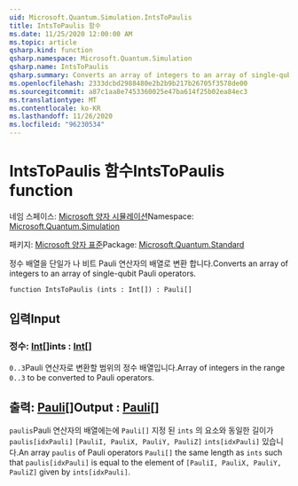 ```yaml
---
uid: Microsoft.Quantum.Simulation.IntsToPaulis
title: IntsToPaulis 함수
ms.date: 11/25/2020 12:00:00 AM
ms.topic: article
qsharp.kind: function
qsharp.namespace: Microsoft.Quantum.Simulation
qsharp.name: IntsToPaulis
qsharp.summary: Converts an array of integers to an array of single-qubit Pauli operators.
ms.openlocfilehash: 2333dcbd2988480e2b2b9b217b26705f3578de00
ms.sourcegitcommit: a87c1aa8e7453360025e47ba614f25b02ea84ec3
ms.translationtype: MT
ms.contentlocale: ko-KR
ms.lasthandoff: 11/26/2020
ms.locfileid: "96230534"
---
```

# <a name="intstopaulis-function"></a><span data-ttu-id="846d7-102">IntsToPaulis 함수</span><span class="sxs-lookup"><span data-stu-id="846d7-102">IntsToPaulis function</span></span>

<span data-ttu-id="846d7-103">네임 스페이스: [Microsoft 양자 시뮬레이션](xref:Microsoft.Quantum.Simulation)</span><span class="sxs-lookup"><span data-stu-id="846d7-103">Namespace: [Microsoft.Quantum.Simulation](xref:Microsoft.Quantum.Simulation)</span></span>

<span data-ttu-id="846d7-104">패키지: [Microsoft 양자 표준](https://nuget.org/packages/Microsoft.Quantum.Standard)</span><span class="sxs-lookup"><span data-stu-id="846d7-104">Package: [Microsoft.Quantum.Standard](https://nuget.org/packages/Microsoft.Quantum.Standard)</span></span>


<span data-ttu-id="846d7-105">정수 배열을 단일가 나 비트 Pauli 연산자의 배열로 변환 합니다.</span><span class="sxs-lookup"><span data-stu-id="846d7-105">Converts an array of integers to an array of single-qubit Pauli operators.</span></span>

```qsharp
function IntsToPaulis (ints : Int[]) : Pauli[]
```


## <a name="input"></a><span data-ttu-id="846d7-106">입력</span><span class="sxs-lookup"><span data-stu-id="846d7-106">Input</span></span>

### <a name="ints--int"></a><span data-ttu-id="846d7-107">정수: [Int](xref:microsoft.quantum.lang-ref.int)[]</span><span class="sxs-lookup"><span data-stu-id="846d7-107">ints : [Int](xref:microsoft.quantum.lang-ref.int)[]</span></span>

<span data-ttu-id="846d7-108">`0..3`Pauli 연산자로 변환할 범위의 정수 배열입니다.</span><span class="sxs-lookup"><span data-stu-id="846d7-108">Array of integers in the range `0..3`  to be converted to Pauli operators.</span></span>



## <a name="output--pauli"></a><span data-ttu-id="846d7-109">출력: [Pauli](xref:microsoft.quantum.lang-ref.pauli)[]</span><span class="sxs-lookup"><span data-stu-id="846d7-109">Output : [Pauli](xref:microsoft.quantum.lang-ref.pauli)[]</span></span>

<span data-ttu-id="846d7-110">`paulis`Pauli 연산자의 배열에는에 `Pauli[]` 지정 된 `ints` 의 요소와 동일한 길이가 `paulis[idxPauli]` `[PauliI, PauliX, PauliY, PauliZ]` `ints[idxPauli]` 있습니다.</span><span class="sxs-lookup"><span data-stu-id="846d7-110">An array `paulis` of Pauli operators `Pauli[]` the same length as `ints` such that `paulis[idxPauli]` is equal to the element of `[PauliI, PauliX, PauliY, PauliZ]` given by `ints[idxPauli]`.</span></span>